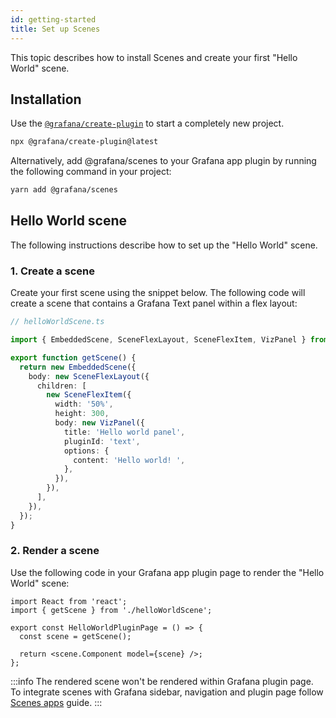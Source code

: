 ```yaml
---
id: getting-started
title: Set up Scenes
---
```


This topic describes how to install Scenes and create your first "Hello World" scene.

## Installation

Use the [`@grafana/create-plugin`](https://github.com/grafana/plugin-tools/blob/main/packages/create-plugin/README.md) to start a completely new project.

```bash
npx @grafana/create-plugin@latest
```

Alternatively, add @grafana/scenes to your Grafana app plugin by running the following command in your project:

```bash
yarn add @grafana/scenes
```

## Hello World scene

The following instructions describe how to set up the "Hello World" scene.

### 1. Create a scene

Create your first scene using the snippet below. The following code will create a scene that contains a Grafana Text panel within a flex layout:

```ts
// helloWorldScene.ts

import { EmbeddedScene, SceneFlexLayout, SceneFlexItem, VizPanel } from '@grafana/scenes';

export function getScene() {
  return new EmbeddedScene({
    body: new SceneFlexLayout({
      children: [
        new SceneFlexItem({
          width: '50%',
          height: 300,
          body: new VizPanel({
            title: 'Hello world panel',
            pluginId: 'text',
            options: {
              content: 'Hello world! ',
            },
          }),
        }),
      ],
    }),
  });
}
```

### 2. Render a scene

Use the following code in your Grafana app plugin page to render the "Hello World" scene:

```tsx
import React from 'react';
import { getScene } from './helloWorldScene';

export const HelloWorldPluginPage = () => {
  const scene = getScene();

  return <scene.Component model={scene} />;
};
```

:::info
The rendered scene won't be rendered within Grafana plugin page. To integrate scenes with Grafana sidebar, navigation and plugin page follow [Scenes apps](./scene-app.md) guide.
:::
